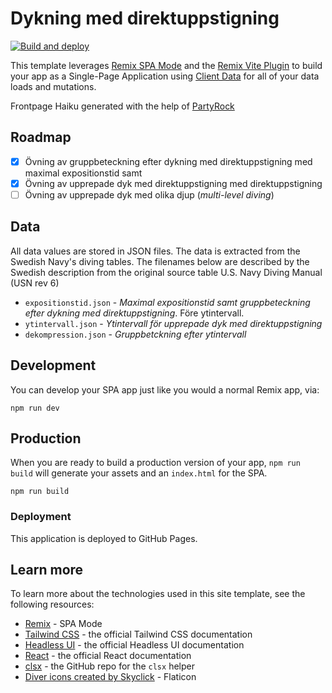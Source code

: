 # Dykning med direktuppstigning

[![Build and deploy](https://github.com/YaceroConsulting/dykupp/actions/workflows/build-deploy.yml/badge.svg)](https://github.com/YaceroConsulting/dykupp/actions/workflows/build-deploy.yml)

This template leverages [Remix SPA Mode](https://remix.run/docs/en/main/future/spa-mode) and the [Remix Vite Plugin](https://remix.run/docs/en/main/future/vite) to build your app as a Single-Page Application using [Client Data](https://remix.run/docs/en/main/guides/client-data) for all of your data loads and mutations.

Frontpage Haiku generated with the help of [PartyRock](https://partyrock.aws/u/partyrock/jAJQ4WYAS/Haiku-Creator)

## Roadmap

-   [x] Övning av gruppbeteckning efter dykning med direktuppstigning med maximal expositionstid samt
-   [x] Övning av upprepade dyk med direktuppstigning med direktuppstigning
-   [ ] Övning av upprepade dyk med olika djup (_multi-level diving_)

## Data

All data values are stored in JSON files. The data is extracted from the Swedish Navy's diving tables.
The filenames below are described by the Swedish description from the original source table U.S. Navy Diving Manual (USN rev 6)

-   `expositionstid.json` - _Maximal expositionstid samt gruppbeteckning efter dykning med direktuppstigning_. Före ytintervall.
-   `ytintervall.json` - _Ytintervall för upprepade dyk med direktuppstigning_
-   `dekompression.json` - _Gruppbetckning efter ytintervall_

## Development

You can develop your SPA app just like you would a normal Remix app, via:

```shellscript
npm run dev
```

## Production

When you are ready to build a production version of your app, `npm run build` will generate your assets and an `index.html` for the SPA.

```shellscript
npm run build
```

### Deployment

This application is deployed to GitHub Pages.

## Learn more

To learn more about the technologies used in this site template, see the following resources:

-   [Remix](https://remix.run/docs/en/main/future/spa-mode) - SPA Mode
-   [Tailwind CSS](https://tailwindcss.com/docs) - the official Tailwind CSS documentation
-   [Headless UI](https://headlessui.dev) - the official Headless UI documentation
-   [React](https://react.dev) - the official React documentation
-   [clsx](https://github.com/lukeed/clsx) - the GitHub repo for the `clsx` helper
-   [Diver icons created by Skyclick](https://www.flaticon.com/free-icons/diver) - Flaticon
